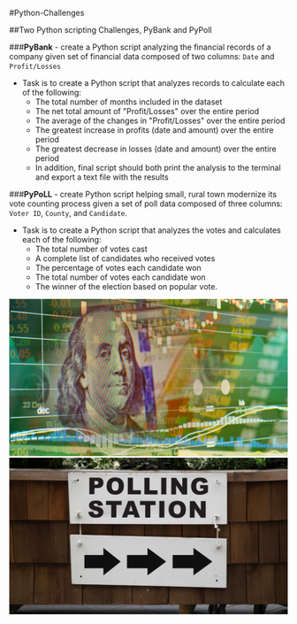#Python-Challenges

##Two Python scripting Challenges, PyBank and PyPoll
  
###**PyBank** - create a Python script analyzing the financial records of a company given set of financial data composed of two columns: `Date` and `Profit/Losses`

* Task is to create a Python script that analyzes records to calculate each of the following:
  * The total number of months included in the dataset
  * The net total amount of "Profit/Losses" over the entire period
  * The average of the changes in "Profit/Losses" over the entire period
  * The greatest increase in profits (date and amount) over the entire period
  * The greatest decrease in losses (date and amount) over the entire period
  * In addition, final script should both print the analysis to the terminal and export a text file with the results
  
###**PyPoLL** - create Python script helping small, rural town modernize its vote counting process given a set of poll data composed of three columns: `Voter ID`, `County`, and `Candidate`. 
  
 * Task is to create a Python script that analyzes the votes and calculates each of the following:
    * The total number of votes cast
    * A complete list of candidates who received votes
    * The percentage of votes each candidate won
    * The total number of votes each candidate won
    * The winner of the election based on popular vote.
  
![alt test](https://github.com/jeffhoffmanmba/python-challenge/blob/master/PyBank/Resources/revenue-per-lead.png)
![alt test](https://github.com/jeffhoffmanmba/python-challenge/blob/master/PyPoll/img_Vote_counting.png)
